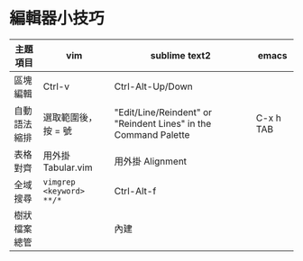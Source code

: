 # 編輯器小技巧

| 主題項目     | vim                      | sublime text2                                                   | emacs     |
| ------------ | ------------------------ | --------------------------------------------------------------- | --------- |
| 區塊編輯     | Ctrl-v                   | Ctrl-Alt-Up/Down                                                |           |
| 自動語法縮排 | 選取範圍後，按 = 號      | "Edit/Line/Reindent" or "Reindent Lines" in the Command Palette | C-x h TAB |
| 表格對齊     | 用外掛 Tabular.vim       | 用外掛 Alignment                                                |           |
| 全域搜尋     | `vimgrep <keyword> **/*` | Ctrl-Alt-f                                                      |           |
| 樹狀檔案總管 |                          | 內建                                                            |           |
